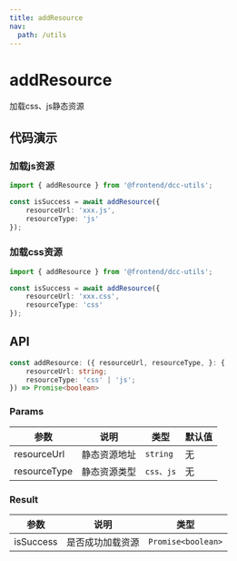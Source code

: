 ```yaml
---
title: addResource
nav:
  path: /utils
---
```


# addResource

加载css、js静态资源
## 代码演示

### 加载js资源

```ts
import { addResource } from '@frontend/dcc-utils';

const isSuccess = await addResource({
    resourceUrl: 'xxx.js',
    resourceType: 'js'
});
```

### 加载css资源

```ts
import { addResource } from '@frontend/dcc-utils';

const isSuccess = await addResource({
    resourceUrl: 'xxx.css',
    resourceType: 'css'
});
```
## API

```typescript
const addResource: ({ resourceUrl, resourceType, }: {
    resourceUrl: string;
    resourceType: 'css' | 'js';
}) => Promise<boolean>
```

### Params

| 参数      | 说明                                     | 类型    | 默认值 |
|-----------|------------------------------------------|---------|:-------|
| resourceUrl | 静态资源地址 | `string` | 无 |
| resourceType | 静态资源类型 | `css、js` | 无 |

### Result

| 参数    | 说明     | 类型      |
|---------|----------|-----------|
| isSuccess   | 是否成功加载资源   | `Promise<boolean>` |
